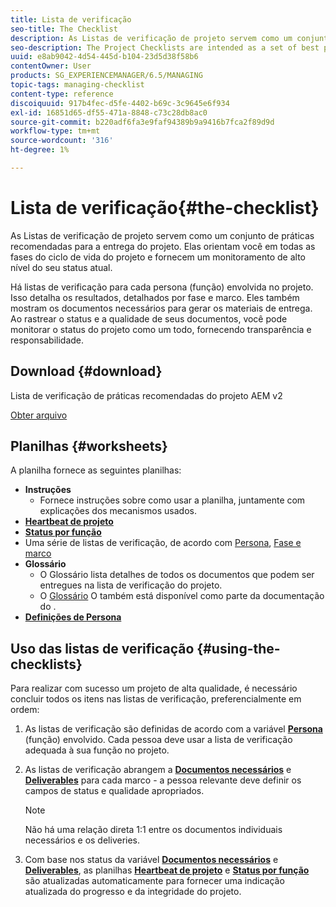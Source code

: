```yaml
---
title: Lista de verificação
seo-title: The Checklist
description: As Listas de verificação de projeto servem como um conjunto de práticas recomendadas para a entrega do projeto. Elas orientam você em todas as fases do ciclo de vida do projeto e fornecem um monitoramento de alto nível do seu status atual.
seo-description: The Project Checklists are intended as a set of best practices for project delivery. They guide you through all phases of the project life cycle and provide high level monitoring of your current status.
uuid: e8ab9042-4d54-445d-b104-23d5d38f58b6
contentOwner: User
products: SG_EXPERIENCEMANAGER/6.5/MANAGING
topic-tags: managing-checklist
content-type: reference
discoiquuid: 917b4fec-d5fe-4402-b69c-3c9645e6f934
exl-id: 16851d65-df55-471a-8848-c73c28db8ac0
source-git-commit: b220adf6fa3e9faf94389b9a9416b7fca2f89d9d
workflow-type: tm+mt
source-wordcount: '316'
ht-degree: 1%

---
```


# Lista de verificação{#the-checklist}

As Listas de verificação de projeto servem como um conjunto de práticas recomendadas para a entrega do projeto. Elas orientam você em todas as fases do ciclo de vida do projeto e fornecem um monitoramento de alto nível do seu status atual.

Há listas de verificação para cada persona (função) envolvida no projeto. Isso detalha os resultados, detalhados por fase e marco. Eles também mostram os documentos necessários para gerar os materiais de entrega. Ao rastrear o status e a qualidade de seus documentos, você pode monitorar o status do projeto como um todo, fornecendo transparência e responsabilidade.

## Download {#download}

Lista de verificação de práticas recomendadas do projeto AEM v2

[Obter arquivo](assets/aem_project_bp_checklistv2-65.xlsx)

## Planilhas {#worksheets}

A planilha fornece as seguintes planilhas:

* **Instruções**
   * Fornece instruções sobre como usar a planilha, juntamente com explicações dos mecanismos usados.
* **[Heartbeat de projeto](/help/managing/best-practices.md#project-heartbeat-dashboard)**
* **[Status por função](/help/managing/best-practices.md#status-by-role)**
* Uma série de listas de verificação, de acordo com [Persona](/help/managing/best-practices.md#persona), [Fase e marco](/help/managing/best-practices.md#phases-and-milestones)
* **Glossário**
   * O Glossário lista detalhes de todos os documentos que podem ser entregues na lista de verificação do projeto.
   * O [Glossário](/help/managing/best-practices-glossary.md) O também está disponível como parte da documentação do .
* **[Definições de Persona](/help/managing/best-practices.md#persona)**

## Uso das listas de verificação {#using-the-checklists}

Para realizar com sucesso um projeto de alta qualidade, é necessário concluir todos os itens nas listas de verificação, preferencialmente em ordem:

1. As listas de verificação são definidas de acordo com a variável **[Persona](/help/managing/best-practices.md#persona)** (função) envolvido. Cada pessoa deve usar a lista de verificação adequada à sua função no projeto.
1. As listas de verificação abrangem a **[Documentos necessários](/help/managing/best-practices.md#required-documents)** e **[Deliverables](/help/managing/best-practices.md#deliverables)** para cada marco - a pessoa relevante deve definir os campos de status e qualidade apropriados.

   >[!NOTE]
   >
   >Não há uma relação direta 1:1 entre os documentos individuais necessários e os deliveries.

1. Com base nos status da variável **[Documentos necessários](/help/managing/best-practices.md#required-documents)** e **[Deliverables](/help/managing/best-practices.md#deliverables)**, as planilhas **[Heartbeat de projeto](/help/managing/best-practices.md#project-heartbeat-dashboard)** e **[Status por função](/help/managing/best-practices.md#status-by-role)** são atualizadas automaticamente para fornecer uma indicação atualizada do progresso e da integridade do projeto.
